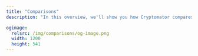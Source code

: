 ```yaml
---
title: "Comparisons"
description: "In this overview, we'll show you how Cryptomator compares to other encryption tools and why it's the best choice for your cloud storage data."

ogimage:
  relsrc: /img/comparisons/og-image.png
  width: 1200
  height: 541
---
```


